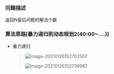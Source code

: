 ### 问题描述

返回N皇后问题的解法个数

### 算法思路[暴力递归到动态规划2(40:00~....)]

- 暴力递归

  > ![image-20210126152702507](C:%5CDocuments(%E8%B5%84%E6%96%99)%5CLearning%5C%E8%AE%A1%E7%AE%97%E6%9C%BA%E7%BD%91%E7%BB%9C-%E5%B0%8F%E6%B2%88%5Cimg%5Cimage-20210126152702507.png)
  >
  > ![image-20210126152739987](C:%5CDocuments(%E8%B5%84%E6%96%99)%5CLearning%5C%E8%AE%A1%E7%AE%97%E6%9C%BA%E7%BD%91%E7%BB%9C-%E5%B0%8F%E6%B2%88%5Cimg%5Cimage-20210126152739987.png)

  
  
  
  
  
  
  